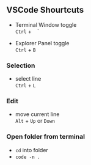 ## VSCode Shourtcuts

- Terminal Window toggle    
`Ctrl` + ` ` `  

- Explorer Panel toggle     
`Ctrl` + `B`

### Selection
- select line       
`Ctrl` + `L`

### Edit
- move current line     
`Alt` + `Up` or `Down`

### Open folder from terminal
- `cd` into folder
- `code -n .`



